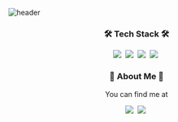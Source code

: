 <!--
**gayeon00/gayeon00** is a ✨ _special_ ✨ repository because its `README.md` (this file) appears on your GitHub profile.

Here are some ideas to get you started:

- 🔭 I’m currently working on ...
- 🌱 I’m currently learning ...
- 👯 I’m looking to collaborate on ...
- 🤔 I’m looking for help with ...
- 💬 Ask me about ...
- 📫 How to reach me: ...
- 😄 Pronouns: ...
- ⚡ Fun fact: ...
-->

![header](https://capsule-render.vercel.app/api?type=waving&color=auto&height=250&section=random&text=gayeon%20choi&fontSize=90&fontColor=424949&fontAlign=65)

<h3 align="center"> 🛠 Tech Stack 🛠 </h3>
<p align="center">
  <img src="https://img.shields.io/badge/Kotlin-7F52FF?style=flat-square&logo=Python&logoColor=white"/>&nbsp
  <img src="https://img.shields.io/badge/Python-3766AB?style=flat-square&logo=Python&logoColor=white"/>&nbsp
  <img src="https://img.shields.io/badge/Java-007396?style=flat-square&logo=Java&logoColor=white"/>&nbsp 
  <img src="https://img.shields.io/badge/C++-00599C?style=flat-square&logo=C%2B%2B&logoColor=white"/>&nbsp 
   <br /> 
  
  <h3 align="center">🎈 About Me 🎈 </h3>
  <p align="center"> You can find me at </p>
  <p align="center">
    <a href="https://www.instagram.com/_chaega_/"><img src="https://img.shields.io/badge/Instagram-E4405F?style=flat-square&logo=Instagram&logoColor=white"/></a>&nbsp
    <img src="https://img.shields.io/badge/Gmail-EA4335?style=flat-square&logo=Gmail&logoColor=white"/>&nbsp
